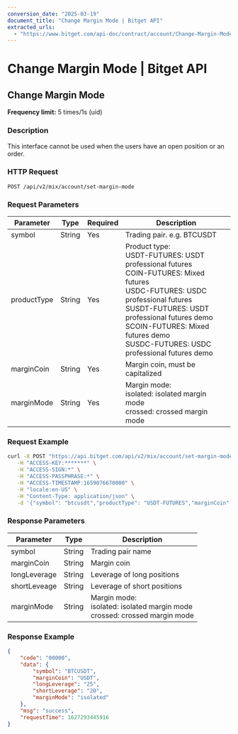 ```yaml
---
conversion_date: "2025-03-19"
document_title: "Change Margin Mode | Bitget API"
extracted_urls:
  - "https://www.bitget.com/api-doc/contract/account/Change-Margin-Mode"
---
```


# Change Margin Mode | Bitget API

## Change Margin Mode

**Frequency limit:** 5 times/1s (uid)

### Description
This interface cannot be used when the users have an open position or an order.

### HTTP Request
```
POST /api/v2/mix/account/set-margin-mode
```

### Request Parameters
| Parameter     | Type   | Required | Description                                                                 |
|--------------|--------|----------|-----------------------------------------------------------------------------|
| symbol       | String | Yes      | Trading pair. e.g. BTCUSDT                                                 |
| productType  | String | Yes      | Product type:<br>USDT-FUTURES: USDT professional futures<br>COIN-FUTURES: Mixed futures<br>USDC-FUTURES: USDC professional futures<br>SUSDT-FUTURES: USDT professional futures demo<br>SCOIN-FUTURES: Mixed futures demo<br>SUSDC-FUTURES: USDC professional futures demo |
| marginCoin   | String | Yes      | Margin coin, must be capitalized                                           |
| marginMode   | String | Yes      | Margin mode:<br>isolated: isolated margin mode<br>crossed: crossed margin mode |

### Request Example
```bash
curl -X POST "https://api.bitget.com/api/v2/mix/account/set-margin-mode" \
   -H "ACCESS-KEY:*******" \
   -H "ACCESS-SIGN:*" \
   -H "ACCESS-PASSPHRASE:*" \
   -H "ACCESS-TIMESTAMP:1659076670000" \
   -H "locale:en-US" \
   -H "Content-Type: application/json" \
   -d '{"symbol": "btcusdt","productType": "USDT-FUTURES","marginCoin": "usdt","marginMode": "isolated"}'
```

### Response Parameters
| Parameter      | Type   | Description                      |
|---------------|--------|----------------------------------|
| symbol        | String | Trading pair name                |
| marginCoin    | String | Margin coin                      |
| longLeverage  | String | Leverage of long positions       |
| shortLeveage  | String | Leverage of short positions      |
| marginMode    | String | Margin mode:<br>isolated: isolated margin mode<br>crossed: crossed margin mode |

### Response Example
```json
{
    "code": "00000",
    "data": {
        "symbol": "BTCUSDT",
        "marginCoin": "USDT",
        "longLeverage": "25",
        "shortLeverage": "20",
        "marginMode": "isolated"
    },
    "msg": "success",
    "requestTime": 1627293445916
}
```

